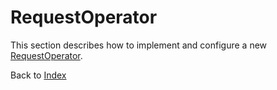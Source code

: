# RequestOperator

This section describes how to implement and configure a new [RequestOperator](../src/main/java/org/n52/iceland/request/operator/RequestOperator.java).

Back to [Index](Index.md)